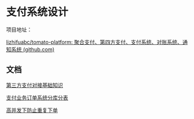 # 支付系统设计

项目地址：

[lizhifuabc/tomato-platform: 聚合支付、第四方支付、支付系统、对账系统、通知系统 (github.com)](https://github.com/lizhifuabc/tomato-platform)

## 文档

[第三方支付对接基础知识](./第三方支付对接基础知识.md)

[支付业务订单系统分库分表](./支付业务订单系统分库分表.md)

[高并发下防止重复下单](./高并发下防止重复下单.md)
